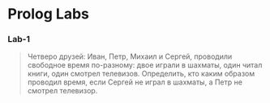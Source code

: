# Prolog Labs

### Lab-1
> Четверо друзей: Иван, Петр, Михаил и Сергей, проводили свободное время по-разному: двое играли в шахматы, один читал книги, один смотрел телевизов.
Определить, кто каким образом проводил время, если Сергей не играл в шахматы, а Петр не смотрел телевизор.